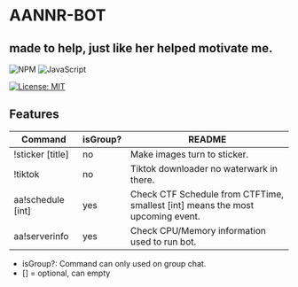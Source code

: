 # AANNR-BOT
## made to help, just like her helped motivate me.

![NPM](https://img.shields.io/badge/NPM-%23CB3837.svg?style=for-the-badge&logo=npm&logoColor=white) ![JavaScript](https://img.shields.io/badge/javascript-%23323330.svg?style=for-the-badge&logo=javascript&logoColor=%23F7DF1E)

[![License: MIT](https://img.shields.io/badge/License-MIT-yellow.svg)](https://opensource.org/licenses/MIT)

## Features

| Command | isGroup? | README |
| -------- | --- | -------- |
| !sticker [title] | no | Make images turn to sticker. |
| !tiktok | no | Tiktok downloader no waterwark in there. |
| aa!schedule [int] | yes | Check CTF Schedule from CTFTime, smallest [int] means the most upcoming event. |
| aa!serverinfo | yes | Check CPU/Memory information used to run bot. |
- isGroup?: Command can only used on group chat.
- [] = optional, can empty
